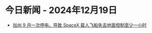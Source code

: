# 今日新闻 - 2024年12月19日
- [加州 9 月一次停电，导致 SpaceX 载人飞船失去地面控制至少一小时](https://www.ithome.com/0/818/591.htm)
